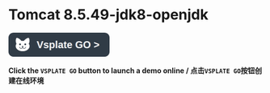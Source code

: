 # Tomcat 8.5.49-jdk8-openjdk

<a href="https://www.vsplate.com/?docker-compose=https://github.com/vsplate/dcenvs/tomcat/8.5.49-jdk8-openjdk"><img alt="VSPLATE GO" src="https://raw.githubusercontent.com/vsplate/images/master/vsgo_btn.png" width="200px"></a>

**Click the `VSPLATE GO` button to launch a demo online / 点击`VSPLATE GO`按钮创建在线环境**